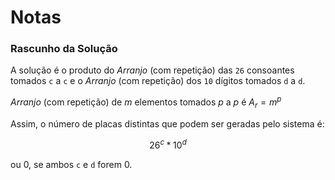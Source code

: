 # Notas

### Rascunho da Solução

A solução é o produto do *Arranjo* (com repetição) das `26` consoantes tomados `c` a `c` e o *Arranjo* (com repetição) dos `10` dígitos tomados `d` a `d`.

*Arranjo* (com repetição) de *m* elementos tomados *p* a *p* é $A_r=m^p$

Assim, o número de placas distintas que podem ser geradas pelo sistema é: 

$$26^c * 10^d$$

ou $0$, se ambos `c` e `d` forem 0.